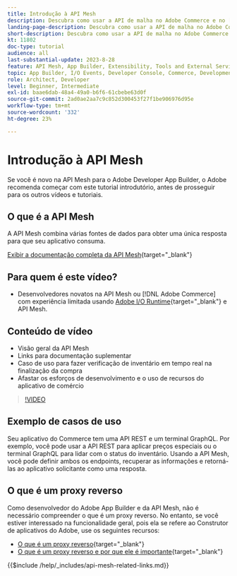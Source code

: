 ```yaml
---
title: Introdução à API Mesh
description: Descubra como usar a API de malha no Adobe Commerce e no [!DNL Adobe App Builder]. Saiba como instalar o Construtor de aplicativos da Adobe, trabalhar em projetos, criar um proxy reverso de GraphQL e muito mais.
landing-page-description: Descubra como usar a API de malha no Adobe Commerce e no [!DNL Adobe App Builder]. Saiba como instalar o Adobe IO, trabalhar em projetos, criar um proxy reverso de GraphQL e muito mais.
short-description: Descubra como usar a API de malha no Adobe Commerce e no [!DNL Adobe App Builder]. Saiba como instalar o Adobe IO, trabalhar em projetos, criar um proxy reverso de GraphQL e muito mais.
kt: 11802
doc-type: tutorial
audience: all
last-substantial-update: 2023-8-28
feature: API Mesh, App Builder, Extensibility, Tools and External Services, Backend Development
topic: App Builder, I/O Events, Developer Console, Commerce, Development, Integrations
role: Architect, Developer
level: Beginner, Intermediate
exl-id: baae6dab-48a4-49a0-b6f6-61cbebe63d0f
source-git-commit: 2ad0ae2aa7c9c852d300453f27f1be906976d95e
workflow-type: tm+mt
source-wordcount: '332'
ht-degree: 23%

---
```


# Introdução à API Mesh

Se você é novo na API Mesh para o Adobe Developer App Builder, o Adobe recomenda começar com este tutorial introdutório, antes de prosseguir para os outros vídeos e tutoriais.

## O que é a API Mesh

A API Mesh combina várias fontes de dados para obter uma única resposta para que seu aplicativo consuma.

[Exibir a documentação completa da API Mesh](https://developer.adobe.com/graphql-mesh-gateway/gateway/overview/){target="_blank"}

## Para quem é este vídeo?

* Desenvolvedores novatos na API Mesh ou [!DNL Adobe Commerce] com experiência limitada usando [Adobe I/O Runtime](https://developer.adobe.com/runtime/docs/guides/overview/){target="_blank"} e API Mesh.

## Conteúdo de vídeo

* Visão geral da API Mesh
* Links para documentação suplementar
* Caso de uso para fazer verificação de inventário em tempo real na finalização da compra
* Afastar os esforços de desenvolvimento e o uso de recursos do aplicativo de comércio

>[!VIDEO](https://video.tv.adobe.com/v/3417534?quality=12&learn=on)

## Exemplo de casos de uso

Seu aplicativo do Commerce tem uma API REST e um terminal GraphQL. Por exemplo, você pode usar a API REST para aplicar preços especiais ou o terminal GraphQL para lidar com o status do inventário. Usando a API Mesh, você pode definir ambos os endpoints, recuperar as informações e retorná-las ao aplicativo solicitante como uma resposta.

## O que é um proxy reverso

Como desenvolvedor do Adobe App Builder e da API Mesh, não é necessário compreender o que é um proxy reverso. No entanto, se você estiver interessado na funcionalidade geral, pois ela se refere ao Construtor de aplicativos do Adobe, use os seguintes recursos:

* [O que é um proxy reverso](https://www.imperva.com/learn/performance/reverse-proxy/){target="_blank"}
* [O que é um proxy reverso e por que ele é importante](https://blog.hubspot.com/website/reverse-proxy){target="_blank"}

{{$include /help/_includes/api-mesh-related-links.md}}
